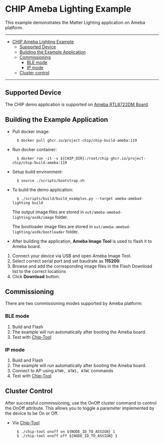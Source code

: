 # CHIP Ameba Lighting Example

This example demonstrates the Matter Lighting application on Ameba platform.

---

-   [CHIP Ameba Lighting Example](#chip-ameba-lighting-example)
    -   [Supported Device](#supported-device)
    -   [Building the Example Application](#building-the-example-application)
    -   [Commissioning](#commissioning)
        -   [BLE mode](#ble-mode)
        -   [IP mode](#ip-mode)
    -   [Cluster control](#cluster-control)

---

## Supported Device

The CHIP demo application is supported on
[Ameba RTL8722DM Board](https://www.amebaiot.com/en/amebad).

## Building the Example Application

-   Pull docker image:

          $ docker pull ghcr.io/project-chip/chip-build-ameba:119

-   Run docker container:

          $ docker run -it -v ${CHIP_DIR}:/root/chip ghcr.io/project-chip/chip-build-ameba:119

-   Setup build environment:

          $ source ./scripts/bootstrap.sh

-   To build the demo application:

          $ ./scripts/build/build_examples.py --target ameba-amebad-lighting build

    The output image files are stored in `out/ameba-amebad-lighting/asdk/image`
    folder.

    The bootloader image files are stored in
    `out/ameba-amebad-lighting/asdk/bootloader` folder.

-   After building the application, **Ameba Image Tool** is used to flash it to
    Ameba board.

1. Connect your device via USB and open Ameba Image Tool.
2. Select correct serial port and set baudrate as **115200**.
3. Browse and add the corresponding image files in the Flash Download list to
   the correct locations
4. Click **Download** button.

## Commissioning

There are two commissioning modes supported by Ameba platform:

### BLE mode

1. Build and Flash
2. The example will run automatically after booting the Ameba board.
3. Test with
   [Chip-Tool](https://github.com/project-chip/connectedhomeip/tree/master/examples/chip-tool)

### IP mode

1. Build and Flash
2. The example will run automatically after booting the Ameba board.
3. Connect to AP using `ATW0, ATW1, ATWC` commands
4. Test with
   [Chip-Tool](https://github.com/project-chip/connectedhomeip/tree/master/examples/chip-tool)

## Cluster Control

After successful commissioning, use the OnOff cluster command to control the
OnOff attribute. This allows you to toggle a parameter implemented by the device
to be On or Off.

-   Via
    [Chip-Tool](https://github.com/project-chip/connectedhomeip/tree/master/examples/chip-tool#using-the-client-to-send-matter-commands)

          $ ./chip-tool onoff on ${NODE_ID_TO_ASSIGN} 1
          $ ./chip-tool onoff off ${NODE_ID_TO_ASSIGN} 1
